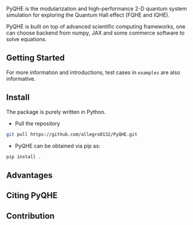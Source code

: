 PyQHE is the modularization and high-performance 2-D quantum system simulation for exploring the Quantum Hall effect (FQHE and IQHE).

PyQHE is built on top of advanced scientific computing frameworks, one can choose backend from numpy, JAX and some commerce software to solve equations.

## Getting Started
For more information and introductions, test cases in `examples` are also informative.

## Install
The package is purely written in Python.

- Pull the repository
```bash
git pull https://github.com/allegro0132/PyQHE.git
```

- PyQHE can be obtained via pip as:
```python
pip install .
```

## Advantages

## Citing PyQHE

## Contribution
